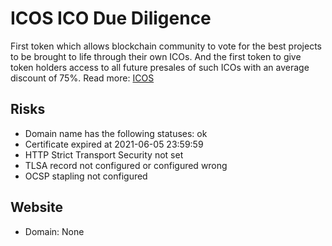 # ICOS ICO Due Diligence
First token which allows blockchain community to vote for the best projects to be brought to life through their own ICOs. And the first token to give token holders access to all future presales of such ICOs with an average discount of 75%.
Read more: [ICOS](https://metabay.network/ico/icos)
## Risks
* Domain name has the following statuses: ok
* Certificate expired at 2021-06-05 23:59:59
* HTTP Strict Transport Security not set
* TLSA record not configured or configured wrong
* OCSP stapling not configured
## Website
* Domain: None
